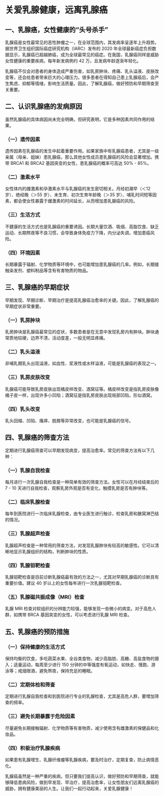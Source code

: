 # 关爱乳腺健康，远离乳腺癌

## 一、乳腺癌，女性健康的“头号杀手”
乳腺癌是女性最常见的恶性肿瘤之一，在全球范围内，其发病率呈逐年上升趋势。据世界卫生组织国际癌症研究机构（IARC）发布的 2020 年全球最新癌症负担数据显示，乳腺癌已超越肺癌，成为全球最常见的癌症。在我国，乳腺癌同样是威胁女性健康的重要疾病，每年新发病例约 42 万，且发病年龄逐渐年轻化。

乳腺癌不仅会对患者的身体造成严重伤害，如乳房肿块、疼痛、乳头溢液、皮肤改变等，还会给患者带来巨大的心理压力。很多患者在得知自己患上乳腺癌后，会产生焦虑、抑郁等情绪，影响生活质量。因此，了解乳腺癌，做好预防和早期筛查至关重要。

## 二、认识乳腺癌的发病原因
虽然乳腺癌的具体病因尚未完全明确，但研究表明，它是多种因素共同作用的结果。
### （一）遗传因素
遗传因素在乳腺癌的发生中起着重要作用。如果家族中有乳腺癌患者，尤其是一级亲属（母亲、姐妹）患乳腺癌，那么其他女性成员患乳腺癌的风险会显著增加。携带 BRCA1 和 BRCA2 基因突变的女性，患乳腺癌的概率可高达 50% - 85%。
### （二）激素水平
女性体内的雌激素和孕激素水平与乳腺癌的发生密切相关。月经初潮早（＜12 岁）、绝经晚（＞55 岁）、未生育、初次生育年龄晚（＞35 岁）、哺乳时间短等因素，都会使女性暴露于雌激素的时间延长，从而增加患乳腺癌的风险。
### （三）生活方式
不健康的生活方式也是乳腺癌的重要诱因。长期大量饮酒、吸烟、高脂饮食、缺乏运动、长期熬夜等不良习惯，会导致身体免疫力下降，内分泌失调，增加患癌风险。
### （四）环境因素
长期暴露于辐射、化学物质等环境中，也可能增加患乳腺癌的几率。例如，长期接触染发剂、塑料制品等含有有害物质的物品。

## 三、乳腺癌的早期症状
早期发现、早期诊断、早期治疗是提高乳腺癌治愈率的关键。因此，了解乳腺癌的早期症状非常重要。
### （一）乳房肿块
乳房肿块是乳腺癌最常见的症状，多数患者是在无意中发现乳房内有肿块。肿块通常质地较硬，边界不清，活动度差，一般无明显疼痛。
### （二）乳头溢液
非哺乳期乳头出现溢液，如血性、浆液性或水样溢液，可能是乳腺癌的表现之一。
### （三）乳房皮肤改变
乳腺癌可能导致乳房皮肤出现橘皮样改变、酒窝征等。橘皮样改变是指乳房皮肤像橘子皮一样，出现许多小凹陷；酒窝征是指乳房皮肤出现局部凹陷，形似酒窝。
### （四）乳头改变
乳头回缩、凹陷、瘙痒、脱屑等异常改变，也可能是乳腺癌的信号。

## 四、乳腺癌的筛查方法
定期进行乳腺癌筛查可以早期发现病变，提高治愈率。常见的筛查方法有以下几种：
### （一）乳腺自我检查
每月进行一次乳腺自我检查是一种简单有效的筛查方法。女性可以在月经结束后的 7 - 10 天进行自我检查，观察乳房外观是否有变化，触摸乳房是否有肿块等。
### （二）临床乳腺检查
每年到医院进行一次临床乳腺检查，由专业医生进行触诊，检查乳房和腋窝淋巴结的情况。
### （三）乳腺超声检查
乳腺超声检查是一种常用的筛查方法，对发现乳腺肿块有较高的敏感性。它可以清晰地显示乳腺组织的结构，判断肿块的性质。
### （四）乳腺钼靶检查
乳腺钼靶检查是目前诊断乳腺癌最有效的方法之一，尤其对早期乳腺癌的诊断具有重要价值。建议 40 岁以上的女性每年进行一次乳腺钼靶检查。
### （五）乳腺磁共振成像（MRI）检查
乳腺 MRI 检查对软组织的分辨能力较强，能够发现一些微小的病变。对于高危人群，如携带 BRCA 基因突变的女性，可以考虑进行乳腺 MRI 检查。

## 五、乳腺癌的预防措施
### （一）保持健康的生活方式
保持均衡的饮食，多吃蔬菜水果、全谷类食物，减少高脂肪、高糖、高盐食物的摄入；适量运动，每周至少进行 150 分钟的中等强度有氧运动，如快走、慢跑、游泳等；戒烟限酒，避免熬夜，保持充足的睡眠。
### （二）定期体检和筛查
定期进行乳腺自我检查和到医院进行专业的乳腺检查，尤其是高危人群，要增加筛查的频率。
### （三）避免长期暴露于危险因素
尽量避免长期接触辐射、化学物质等有害物质，减少使用含有雌激素的保健品和化妆品。
### （四）积极治疗乳腺疾病
如果患有乳腺增生、乳腺纤维瘤等乳腺疾病，要及时治疗，定期复查，防止病情恶化。

乳腺癌虽然是一种严重的疾病，但只要我们提高认识，做好预防和早期筛查，就能够降低患病风险，做到早发现、早治疗，提高治愈率，让女性朋友们远离乳腺癌的威胁，拥有健康美丽的人生。让我们一起行动起来，关爱乳腺健康！ 